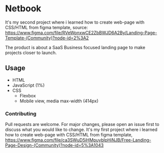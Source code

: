 # Netbook
It's my second project where i learned how to create web-page with CSS/HTML from figma template,
source: https://www.figma.com/file/RVeWpnxwCE2ZbBWJD6A2By/Landing-Page-Template-(Community)?node-id=2%3A2

The product is about a SaaS Business focused landing page to make projects closer to launch.

## Usage
* HTML
* JavaScript (1%)
* CSS 
  * Flexbox
  * Mobile view, media max-width (414px)

### Contributing
Pull requests are welcome. For major changes, please open an issue first to discuss what you would like to change.
It's my first project where i learned how to create web-page with CSS/HTML from figma template, https://www.figma.com/file/ca3SWuD5iHMpuyblpHiNJB/Free-Landing-Page-Design-(Community)?node-id=5%3A1043

